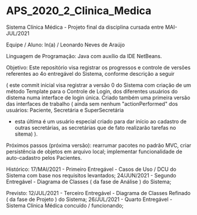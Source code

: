 # APS_2020_2_Clinica_Medica
Sistema Clínica Médica - Projeto final da disciplina cursada entre MAI-JUL/2021

Equipe / Aluno: ln(a) / Leonardo Neves de Araújo

Linguagem de Programação: Java com auxílio da IDE NetBeans.

Objetivo: Este repositório visa registrar os progressos e controle de versões referentes
ao 4o entregável do Sistema, conforme descrição a seguir

( este commit inicial visa registrar a versão 0 do Sistema com criação de um método
Template para o Controle de Login, dos diferentes usuários do distema numa interface
de login única. Criado também uma primeira versão das interfaces de trabalho
( ainda sem nenhum "actionPerformed" dos usuários: Paciente, Secretária e SuperSecretária
- esta última é um usuário especial criado para dar início ao cadastro de outras secretárias,
as secretárias que de fato realizarão tarefas no sitema) ).

Próximos passos (próxima versão): rearrumar pacotes no padrão MVC, criar persistência de objetos em arquivo local; implementar funcionalidade de auto-cadastro pelos Pacientes.


Histórico:
17/MAI/2021 - Primeiro Entregável - Casos de Uso / DCU do Sistema com base nos requisitos levantados;
24/JUN/2021 - Segundo Entregável - Diagrama de Classes ( da fase de Análise ) do Sistema;

Previsto:
12/JUL/2021 - Terceiro Entregável - Diagrama de Classes Refinado ( da fase de Projeto ) do Sistema;
26/JUL/2021 - Quarto Entregável - Sistema Clínica Médica concuído / funcionando;


